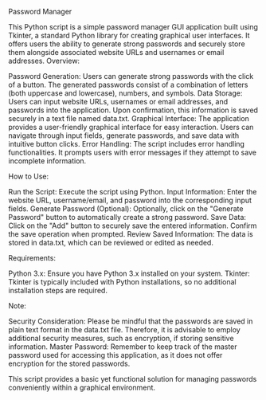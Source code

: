 Password Manager

This Python script is a simple password manager GUI application built using Tkinter, a standard Python library for creating graphical user interfaces. It offers users the ability to generate strong passwords and securely store them alongside associated website URLs and usernames or email addresses.
Overview:

Password Generation: Users can generate strong passwords with the click of a button. The generated passwords consist of a combination of letters (both uppercase and lowercase), numbers, and symbols.
Data Storage: Users can input website URLs, usernames or email addresses, and passwords into the application. Upon confirmation, this information is saved securely in a text file named data.txt.
Graphical Interface: The application provides a user-friendly graphical interface for easy interaction. Users can navigate through input fields, generate passwords, and save data with intuitive button clicks.
Error Handling: The script includes error handling functionalities. It prompts users with error messages if they attempt to save incomplete information.

How to Use:

Run the Script: Execute the script using Python.
Input Information: Enter the website URL, username/email, and password into the corresponding input fields.
Generate Password (Optional): Optionally, click on the "Generate Password" button to automatically create a strong password.
Save Data: Click on the "Add" button to securely save the entered information. Confirm the save operation when prompted.
Review Saved Information: The data is stored in data.txt, which can be reviewed or edited as needed.

Requirements:

Python 3.x: Ensure you have Python 3.x installed on your system.
Tkinter: Tkinter is typically included with Python installations, so no additional installation steps are required.

Note:

Security Consideration: Please be mindful that the passwords are saved in plain text format in the data.txt file. Therefore, it is advisable to employ additional security measures, such as encryption, if storing sensitive information.
Master Password: Remember to keep track of the master password used for accessing this application, as it does not offer encryption for the stored passwords.

This script provides a basic yet functional solution for managing passwords conveniently within a graphical environment.
